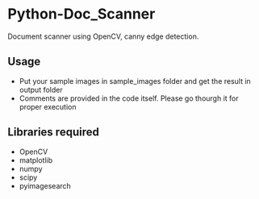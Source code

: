 # Python-Doc_Scanner
Document scanner using OpenCV, canny edge detection.

## Usage
- Put your sample images in sample_images folder and get the result in output folder
- Comments are provided in the code itself. Please go thourgh it for proper execution

## Libraries required
- OpenCV
- matplotlib
- numpy
- scipy
- pyimagesearch
